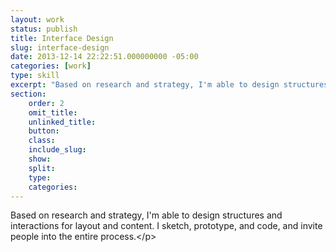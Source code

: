 ```yaml
---
layout: work
status: publish
title: Interface Design
slug: interface-design
date: 2013-12-14 22:22:51.000000000 -05:00
categories: [work]
type: skill
excerpt: "Based on research and strategy, I'm able to design structures and interactions for layout and content. I sketch, prototype, and code, and invite people into the entire process."
section:
    order: 2
    omit_title:
    unlinked_title:
    button:
    class: 
    include_slug: 
    show: 
    split:
    type:
    categories:
---
```

<p>Based on research and strategy, I'm able to design structures and interactions for layout and content. I sketch, prototype, and code, and invite people into the entire process.<&#47;p>
